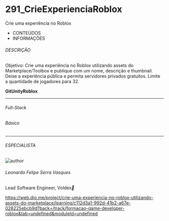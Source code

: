 # 291_CrieExperienciaRoblox
Crie uma experiência no Roblox



- CONTEÚDOS
- INFORMAÇÕES

###### DESCRIÇÃO

Objetivo: Crie uma experiência no Roblox utilizando assets do Marketplace/Toolbox e publique com um nome, descrição e thumbnail. Deixe a experiência pública e permita servidores privados gratuitos. Limite a quantidade de jogadores para 32.

**Git****Unity****Roblox**

------

###### Full-Stack

###### Básico

------

###### ESPECIALISTA

![author](https://hermes.dio.me/users/author/photos/edd663b8-7202-4ff3-be68-6459cfa3def0.png)

###### Leonardo Felipe Serra Vasques

Lead Software Engineer, Voldex[**](https://www.linkedin.com/in/leonardovasques/)



https://web.dio.me/project/crie-uma-experiencia-no-roblox-utilizando-assets-do-marketplace/learning/c112d3a1-992d-41b2-a67e-028225ebcb9d?back=/track/formacao-game-developer-roblox&tab=undefined&moduleId=undefined



